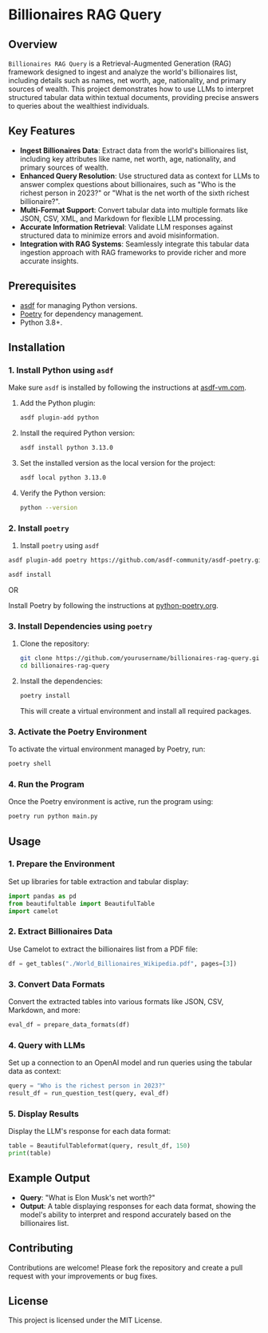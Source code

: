 # Billionaires RAG Query

## Overview

`Billionaires RAG Query` is a Retrieval-Augmented Generation (RAG) framework designed to ingest and analyze the world's billionaires list, including details such as names, net worth, age, nationality, and primary sources of wealth. This project demonstrates how to use LLMs to interpret structured tabular data within textual documents, providing precise answers to queries about the wealthiest individuals.

## Key Features

- **Ingest Billionaires Data**: Extract data from the world's billionaires list, including key attributes like name, net worth, age, nationality, and primary sources of wealth.
- **Enhanced Query Resolution**: Use structured data as context for LLMs to answer complex questions about billionaires, such as "Who is the richest person in 2023?" or "What is the net worth of the sixth richest billionaire?".
- **Multi-Format Support**: Convert tabular data into multiple formats like JSON, CSV, XML, and Markdown for flexible LLM processing.
- **Accurate Information Retrieval**: Validate LLM responses against structured data to minimize errors and avoid misinformation.
- **Integration with RAG Systems**: Seamlessly integrate this tabular data ingestion approach with RAG frameworks to provide richer and more accurate insights.

## Prerequisites

- [asdf](https://asdf-vm.com/) for managing Python versions.
- [Poetry](https://python-poetry.org/) for dependency management.
- Python 3.8+.

## Installation

### 1. Install Python using `asdf`

Make sure `asdf` is installed by following the instructions at [asdf-vm.com](https://asdf-vm.com/guide/getting-started.html).

1. Add the Python plugin:

   ```bash
   asdf plugin-add python
   ```

2. Install the required Python version:

   ```bash
   asdf install python 3.13.0
   ```

3. Set the installed version as the local version for the project:

   ```bash
   asdf local python 3.13.0
   ```

4. Verify the Python version:

   ```bash
   python --version
   ```

### 2. Install `poetry` 
1. Install `poetry` using `asdf`
```bash
asdf plugin-add poetry https://github.com/asdf-community/asdf-poetry.git

asdf install
```

OR

Install Poetry by following the instructions at [python-poetry.org](https://python-poetry.org/docs/#installation).

### 3. Install Dependencies using `poetry`

1. Clone the repository:

   ```bash
   git clone https://github.com/yourusername/billionaires-rag-query.git
   cd billionaires-rag-query
   ```

3. Install the dependencies:

   ```bash
   poetry install
   ```

   This will create a virtual environment and install all required packages.

### 3. Activate the Poetry Environment

To activate the virtual environment managed by Poetry, run:

```bash
poetry shell
```

### 4. Run the Program

Once the Poetry environment is active, run the program using:

```bash
poetry run python main.py
```


## Usage

### 1. Prepare the Environment

Set up libraries for table extraction and tabular display:

```python
import pandas as pd
from beautifultable import BeautifulTable
import camelot
```

### 2. Extract Billionaires Data

Use Camelot to extract the billionaires list from a PDF file:

```python
df = get_tables("./World_Billionaires_Wikipedia.pdf", pages=[3])
```

### 3. Convert Data Formats

Convert the extracted tables into various formats like JSON, CSV, Markdown, and more:

```python
eval_df = prepare_data_formats(df)
```

### 4. Query with LLMs

Set up a connection to an OpenAI model and run queries using the tabular data as context:

```python
query = "Who is the richest person in 2023?"
result_df = run_question_test(query, eval_df)
```

### 5. Display Results

Display the LLM's response for each data format:

```python
table = BeautifulTableformat(query, result_df, 150)
print(table)
```

## Example Output

- **Query**: "What is Elon Musk's net worth?"
- **Output**: A table displaying responses for each data format, showing the model's ability to interpret and respond accurately based on the billionaires list.

## Contributing

Contributions are welcome! Please fork the repository and create a pull request with your improvements or bug fixes.

## License

This project is licensed under the MIT License.